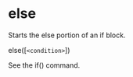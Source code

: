   

# else  
Starts the else portion of an if block.  

else([```<condition>```])

  

See the if() command.  

